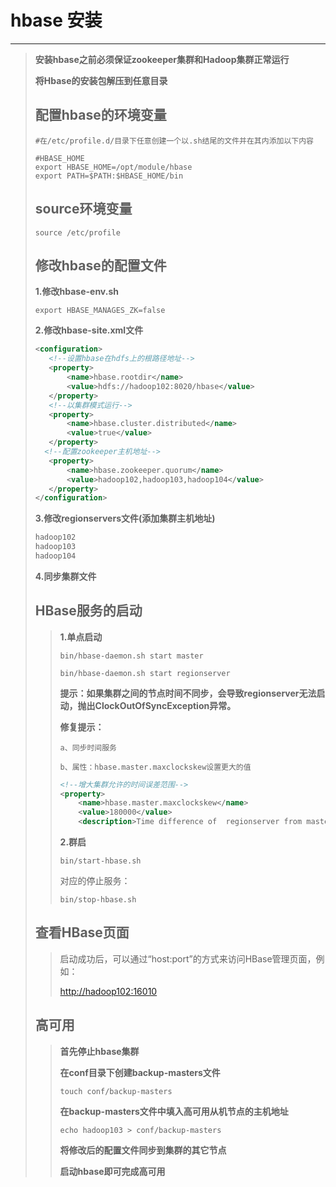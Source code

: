 # hbase 安装

***

>**安装hbase之前必须保证zookeeper集群和Hadoop集群正常运行**
>
>**将Hbase的安装包解压到任意目录**
>
>## 配置hbase的环境变量
>
>```shell
>#在/etc/profile.d/目录下任意创建一个以.sh结尾的文件并在其内添加以下内容
>
>#HBASE_HOME
>export HBASE_HOME=/opt/module/hbase
>export PATH=$PATH:$HBASE_HOME/bin
>```
>
>## source环境变量
>
>```shell
>source /etc/profile
>```
>
>## 修改hbase的配置文件
>
>**1.修改hbase-env.sh**
>
>```shell
>export HBASE_MANAGES_ZK=false
>```
>
>**2.修改hbase-site.xml文件**
>
>```xml
><configuration>
>    <!--设置hbase在hdfs上的根路径地址-->
>    <property>
>        <name>hbase.rootdir</name>
>        <value>hdfs://hadoop102:8020/hbase</value>
>    </property>
>    <!--以集群模式运行-->
>    <property>
>        <name>hbase.cluster.distributed</name>
>        <value>true</value>
>    </property>
>	<!--配置zookeeper主机地址-->
>    <property>
>        <name>hbase.zookeeper.quorum</name>
>        <value>hadoop102,hadoop103,hadoop104</value>
>    </property>    
></configuration>
>
>```
>
>**3.修改regionservers文件(添加集群主机地址)**
>
>```xml
>hadoop102
>hadoop103
>hadoop104
>```
>
>**4.同步集群文件**
>
>>
>
>## HBase服务的启动
>
>>**1.单点启动**
>>
>>```shell
>>bin/hbase-daemon.sh start master
>>```
>>
>>```shell
>>bin/hbase-daemon.sh start regionserver
>>```
>>
>>**提示：如果集群之间的节点时间不同步，会导致regionserver无法启动，抛出ClockOutOfSyncException异常。**
>>
>>**修复提示：**
>>
>>`a、同步时间服务`
>>
>>`b、属性：hbase.master.maxclockskew设置更大的值`
>>
>>```xml
>><!--增大集群允许的时间误差范围--> 
>><property>      
>>     <name>hbase.master.maxclockskew</name>      
>>     <value>180000</value>      
>>     <description>Time difference of  regionserver from master</description>  </property>  
>>```
>>
>>**2.群启**
>>
>>```shell
>>bin/start-hbase.sh
>>```
>>
>>对应的停止服务：
>>
>>```shell
>> bin/stop-hbase.sh
>>```
>
>## 查看HBase页面
>
>>启动成功后，可以通过“host:port”的方式来访问HBase管理页面，例如：
>>
>>[http://hadoop102:16010](http://linux01:16010)
>
>## 高可用
>
>>**首先停止hbase集群**
>>
>>**在conf目录下创建backup-masters文件**
>>
>>```shell
>>touch conf/backup-masters
>>```
>>
>>**在backup-masters文件中填入高可用从机节点的主机地址**
>>
>>```shell
>>echo hadoop103 > conf/backup-masters
>>```
>>
>>**将修改后的配置文件同步到集群的其它节点**
>>
>>**启动hbase即可完成高可用**
>
>